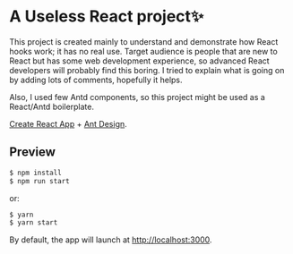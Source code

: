 # A Useless React project✨
This project is created mainly to understand and demonstrate how React hooks work; it has no real use.
Target audience is people that are new to React but has some web development experience, so advanced React developers will probably find this boring.
I tried to explain what is going on by adding lots of comments, hopefully it helps.

Also, I used few Antd components, so this project might be used as a React/Antd boilerplate.

[Create React App](https://facebook.github.io/create-react-app/) + [Ant Design](https://ant.design).

## Preview

```bash
$ npm install
$ npm run start
```

or:

```bash
$ yarn
$ yarn start
```

By default, the app will launch at [http://localhost:3000](http://localhost:3000).